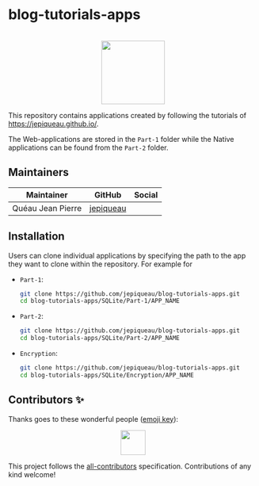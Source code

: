 # blog-tutorials-apps

<p align="center"><br><img src="https://avatars3.githubusercontent.com/u/16580653?v=4" width="128" height="128" /></p>


This repository contains applications created by following the tutorials of https://jepiqueau.github.io/.

The Web-applications are stored in the `Part-1` folder while the Native applications can be found from the `Part-2` folder.

## Maintainers

| Maintainer        | GitHub                                    | Social |
| ----------------- | ----------------------------------------- | ------ |
| Quéau Jean Pierre | [jepiqueau](https://github.com/jepiqueau) |        |

## Installation

Users can clone individual applications by specifying the path to the app they want to clone within the repository. For example for 

 - `Part-1`:

    ```bash
    git clone https://github.com/jepiqueau/blog-tutorials-apps.git
    cd blog-tutorials-apps/SQLite/Part-1/APP_NAME
    ```

 - `Part-2`:
    ```bash
    git clone https://github.com/jepiqueau/blog-tutorials-apps.git
    cd blog-tutorials-apps/SQLite/Part-2/APP_NAME
    ```

 - `Encryption`:
    ```bash
    git clone https://github.com/jepiqueau/blog-tutorials-apps.git
    cd blog-tutorials-apps/SQLite/Encryption/APP_NAME
    ```

## Contributors ✨

Thanks goes to these wonderful people ([emoji key](https://allcontributors.org/docs/en/emoji-key)):

<!-- ALL-CONTRIBUTORS-LIST:START - Do not remove or modify this section -->
<!-- prettier-ignore-start -->
<!-- markdownlint-disable -->
<p align="center">
  <a href="https://github.com/jepiqueau"><img src="https://github.com/jepiqueau.png?size=100" width="50" height="50" /></a>

</p>

<!-- markdownlint-enable -->
<!-- prettier-ignore-end -->

<!-- ALL-CONTRIBUTORS-LIST:END -->

This project follows the [all-contributors](https://github.com/all-contributors/all-contributors) specification. Contributions of any kind welcome!
